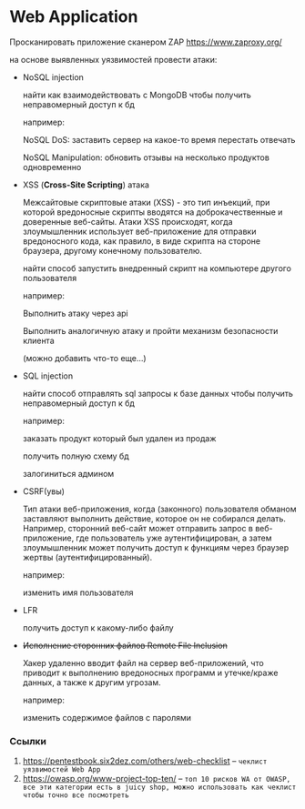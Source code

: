 # Web Application

Просканировать приложение сканером ZAP https://www.zaproxy.org/

на основе выявленных уязвимостей провести атаки:

- NoSQL injection
    
    найти как взаимодействовать с MongoDB чтобы получить неправомерный доступ к бд
    
    например:
    
    NoSQL DoS: заставить сервер на какое-то время перестать отвечать
    
    NoSQL Manipulation: обновить отзывы на несколько продуктов одновременно
    
- XSS (**Cross-Site Scripting**) атака
    
    Межсайтовые скриптовые атаки (XSS) - это тип инъекций, при которой вредоносные скрипты вводятся на доброкачественные и доверенные веб-сайты. Атаки XSS происходят, когда злоумышленник использует веб-приложение для отправки вредоносного кода, как правило, в виде скрипта на стороне браузера, другому конечному пользователю.
    
    найти способ запустить внедренный скрипт на компьютере другого пользователя
    
    например:
    
    Выполнить атаку через api
    
    Выполнить аналогичную атаку и пройти механизм безопасности клиента
    
    (можно добавить что-то еще…)
    
- SQL injection
    
    найти способ отправлять sql запросы к базе данных чтобы получить неправомерный доступ к бд
    
    например:
    
    заказать продукт который был удален из продаж
    
    получить полную схему бд
    
    залогиниться админом
    
- CSRF(увы)
    
    Тип атаки веб-приложения, когда (законного) пользователя обманом заставляют выполнить действие, которое он не собирался делать. Например, сторонний веб-сайт может отправить запрос в веб-приложение, где пользователь уже аутентифицирован, а затем злоумышленник может получить доступ к функциям через браузер жертвы (аутентифицированный).
    
    например:
    
    изменить имя пользователя
    
- LFR
    
    получить доступ к какому-либо файлу
    
- ~~Исполнение сторонних файлов Remote File Inclusion~~
    
    Хакер удаленно вводит файл на сервер веб-приложений, что приводит к выполнению вредоносных программ и утечке/краже данных, а также к другим угрозам.
    
    например:
    
    изменить содержимое файлов с паролями
    

### Ccылки

1. https://pentestbook.six2dez.com/others/web-checklist – `чеклист уязвимостей Web App`
2. https://owasp.org/www-project-top-ten/ – `топ 10 рисков WA от OWASP, все эти категории есть в juicy shop, можно использовать как чеклист чтобы точно все посмотреть`